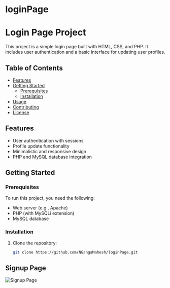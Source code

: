 # loginPage
# Login Page Project

This project is a simple login page built with HTML, CSS, and PHP. It includes user authentication and a basic interface for updating user profiles.

## Table of Contents

- [Features](#features)
- [Getting Started](#getting-started)
  - [Prerequisites](#prerequisites)
  - [Installation](#installation)
- [Usage](#usage)
- [Contributing](#contributing)
- [License](#license)

## Features

- User authentication with sessions
- Profile update functionality
- Minimalistic and responsive design
- PHP and MySQL database integration

## Getting Started

### Prerequisites

To run this project, you need the following:

- Web server (e.g., Apache)
- PHP (with MySQLi extension)
- MySQL database

### Installation

1. Clone the repository:

   ```bash
   git clone https://github.com/NGangaMahesh/loginPage.git
## Signup Page
![Signup Page](https://example.com/task/images/signup%20(1).png)
